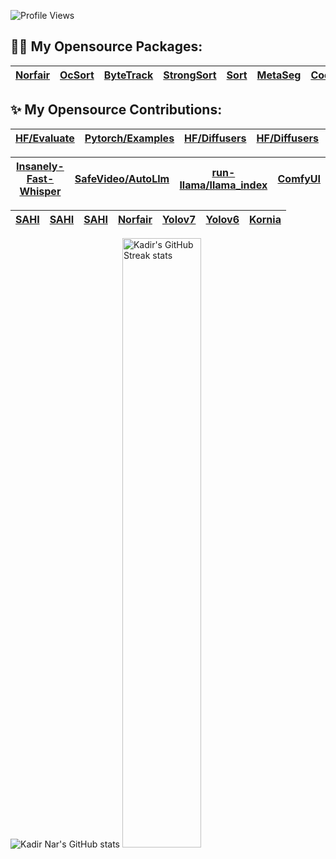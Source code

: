 ![Profile Views](https://komarev.com/ghpvc/?username=kadirnar&style=flat)

## :sauna_man: My Opensource Packages:
| [Norfair](https://github.com/kadirnar/Norfair-Track) | [OcSort](https://github.com/kadirnar/ocsort-pip) |[ByteTrack](https://github.com/kadirnar/bytetrack-pip) | [StrongSort](https://github.com/kadirnar/strongsort-pip) | [Sort](https://github.com/kadirnar/sort-pip)| [MetaSeg](https://github.com/kadirnar/segment-anything-video) | [Codeformer](https://github.com/kadirnar/codeformer-pip)|[Yolov7](https://github.com/kadirnar/yolov7-pip) | [Yolov6](https://github.com/kadirnar/yolov6-pip) | [Yolox](https://github.com/kadirnar/yolox-pip) |[BsrGan](https://github.com/kadirnar/bsrgan-pip)
| -- | -- | -- | -- | -- | -- | -- | -- | -- | -- | --


## ✨ My Opensource Contributions:

[HF/Evaluate](https://github.com/huggingface/evaluate/pull/275) |[Pytorch/Examples](https://github.com/pytorch/examples/pull/1173)  | [HF/Diffusers](https://github.com/huggingface/diffusers/pull/3590) | [HF/Diffusers](https://github.com/huggingface/diffusers/pull/3586) | [StrongSort](https://github.com/dyhBUPT/StrongSORT/pull/66)
| -- | -- | -- | -- | -- 

 | [Insanely-Fast-Whisper](https://github.com/Vaibhavs10/insanely-fast-whisper/pull/83) | [SafeVideo/AutoLlm](https://github.com/safevideo/autollm/pull/65) | [run-llama/llama_index](https://github.com/run-llama/llama_index/pull/10745) | [ComfyUI](https://github.com/comfyanonymous/ComfyUI/pull/5210)
| -- | -- | -- | --

[SAHI](https://github.com/obss/sahi/pull/486) | [SAHI](https://github.com/obss/sahi/pull/322) | [SAHI](https://github.com/obss/sahi/pull/501) | [Norfair](https://github.com/tryolabs/norfair/pull/147) | [Yolov7](https://github.com/WongKinYiu/yolov7/pull/423) | [Yolov6](https://github.com/meituan/YOLOv6/pull/187) | [Kornia](https://github.com/kornia/kornia/pull/1871)
| -- | -- | -- | -- | -- | -- | --

![Kadir Nar's GitHub stats](https://github-readme-stats.vercel.app/api?username=kadirnar&show_icons=true&theme=radical\&rank_icon=percentile)
<img width="50%" src="https://ghstats.onuralpsezer.com/?user=merveenoyan&theme=dark&hide_border=false" alt="Kadir's GitHub Streak stats"></img> 
